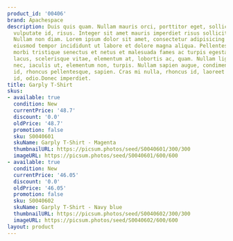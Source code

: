 ```yaml
---
product_id: '00406'
brand: Apachespace
description: Duis quis quam. Nullam mauris orci, porttitor eget, sollicitudin non,
  vulputate id, risus. Integer sit amet mauris imperdiet risus sollicitudin rutrum.
  Nullam non diam. Lorem ipsum dolor sit amet, consectetur adipisicing elit, sed do
  eiusmod tempor incididunt ut labore et dolore magna aliqua. Pellentesque habitant
  morbi tristique senectus et netus et malesuada fames ac turpis egestas. Proin turpis
  lacus, scelerisque vitae, elementum at, lobortis ac, quam. Nullam ligula urna, adipiscing
  nec, iaculis ut, elementum non, turpis. Nullam sapien augue, condimentum vel, venenatis
  id, rhoncus pellentesque, sapien. Cras mi nulla, rhoncus id, laoreet ut, ultricies
  id, odio.Donec imperdiet.
title: Garply T-Shirt
skus:
- available: true
  condition: New
  currentPrice: '48.7'
  discount: '0.0'
  oldPrice: '48.7'
  promotion: false
  sku: S0040601
  skuName: Garply T-Shirt - Magenta
  thumbnailURL: https://picsum.photos/seed/S0040601/300/300
  imageURL: https://picsum.photos/seed/S0040601/600/600
- available: true
  condition: New
  currentPrice: '46.05'
  discount: '0.0'
  oldPrice: '46.05'
  promotion: false
  sku: S0040602
  skuName: Garply T-Shirt - Navy blue
  thumbnailURL: https://picsum.photos/seed/S0040602/300/300
  imageURL: https://picsum.photos/seed/S0040602/600/600
layout: product
---
```

